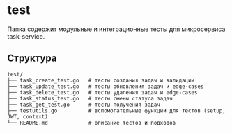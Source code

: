 # test

Папка содержит модульные и интеграционные тесты для микросервиса task-service.

## Структура
```
test/
├── task_create_test.go   # тесты создания задач и валидации
├── task_update_test.go   # тесты обновления задач и edge-cases
├── task_delete_test.go   # тесты удаления задач и edge-cases
├── task_status_test.go   # тесты смены статуса задач
├── task_get_test.go      # тесты получения задач
├── testutils.go          # вспомогательные функции для тестов (setup, JWT, context)
└── README.md             # описание тестов и подходов
```
